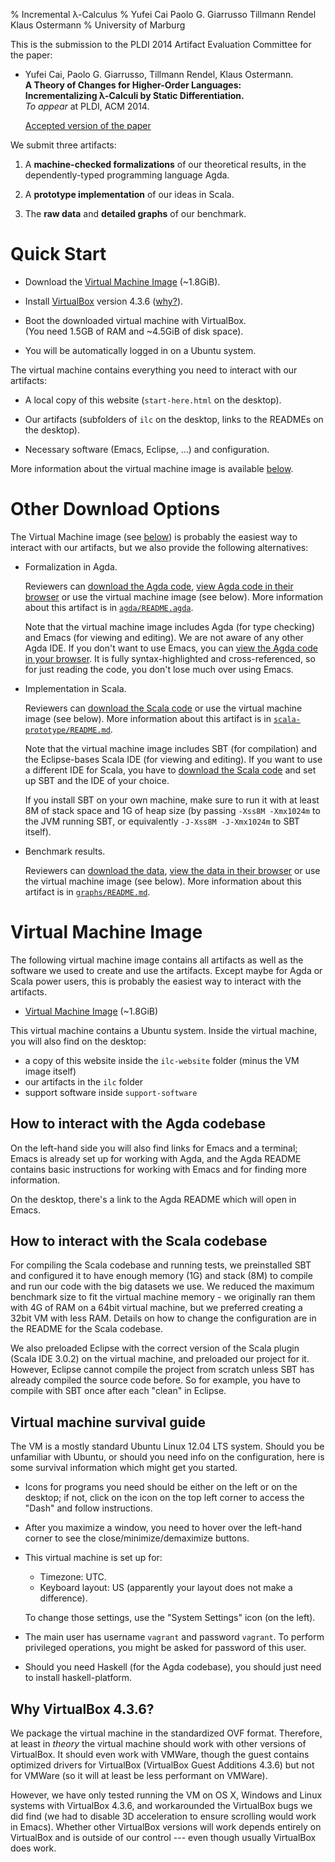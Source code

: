% Incremental λ-Calculus
% Yufei Cai
  Paolo G. Giarrusso
  Tillmann Rendel
  Klaus Ostermann
% University of Marburg

This is the submission to the PLDI 2014 Artifact Evaluation
Committee for the paper:

  * Yufei Cai, Paolo G. Giarrusso, Tillmann Rendel, Klaus Ostermann.  
    **A Theory of Changes for Higher-Order Languages:**  
    **Incrementalizing λ-Calculi by Static Differentiation.**  
    *To appear* at PLDI, ACM 2014.

    [Accepted version of the paper](ilc-submitted.pdf)

We submit three artifacts:

 1. A **machine-checked formalizations** of our theoretical results,
    in the dependently-typed programming language Agda.

 2. A **prototype implementation** of our ideas in Scala.

 3. The **raw data** and **detailed graphs** of our benchmark.

Quick Start
===========

  * Download the [Virtual Machine Image](ilc-vm.ova) (~1.8GiB).

  * Install [VirtualBox](https://www.virtualbox.org/wiki/Downloads) version 4.3.6 ([why?](#why-virtualbox-4.3.6)).

  * Boot the downloaded virtual machine with VirtualBox.  
    (You need 1.5GB of RAM and ~4.5GiB of disk space).

  * You will be automatically logged in on a Ubuntu system.

The virtual machine contains everything you need to interact with
our artifacts:

  * A local copy of this website
    (`start-here.html` on the desktop).

  * Our artifacts
    (subfolders of `ilc` on the desktop, links to the READMEs on the desktop).

  * Necessary software (Emacs, Eclipse, ...) and configuration.

More information about the virtual machine image is available
[below](#virtual-machine-image).

Other Download Options
======================

The Virtual Machine image (see [below](#virtual-machine-image))
is probably the easiest way to interact with our artifacts, but
we also provide the following alternatives:

  * Formalization in Agda.

    Reviewers can [download the Agda code](ilc-agda.zip),
    [view Agda code in their browser](agda/README.html)
    or use the virtual machine image (see below).
    More information about this artifact is in
    [`agda/README.agda`](agda/README.html).

    Note that the virtual machine image includes Agda (for type
    checking) and Emacs (for viewing and editing). We are not
    aware of any other Agda IDE. If you don't want to use Emacs,
    you can [view the Agda code in your browser](agda/README.html).
    It is fully syntax-highlighted and cross-referenced, so for
    just reading the code, you don't lose much over using Emacs.

  * Implementation in Scala.

    Reviewers can [download the Scala code](ilc-scala-prototype.zip)
    or use the virtual machine image (see below).
    More information about this artifact is in
    [`scala-prototype/README.md`](scala-prototype/README.html).

    Note that the virtual machine image includes SBT (for
    compilation) and the Eclipse-bases Scala IDE (for viewing and
    editing). If you want to use a different IDE for Scala, you
    have to [download the Scala code](ilc-scala-prototype.zip)
    and set up SBT and the IDE of your choice.

    If you install SBT on your own machine, make sure to run it with at least 8M of
    stack space and 1G of heap size (by passing `-Xss8M -Xmx1024m` to the JVM
    running SBT, or equivalently `-J-Xss8M -J-Xmx1024m` to SBT itself).

  * Benchmark results.

    Reviewers can [download the data](ilc-graphs.zip),
    [view the data in their browser](graphs/README.html)
    or use the virtual machine image (see below).
    More information about this artifact is in
    [`graphs/README.md`](graphs/README.html).

Virtual Machine Image
=====================

The following virtual machine image contains all artifacts as
well as the software we used to create and use the
artifacts. Except maybe for Agda or Scala power users, this is
probably the easiest way to interact with the artifacts.

  * [Virtual Machine Image](ilc-vm.ova) (~1.8GiB)

This virtual machine contains a Ubuntu system.
Inside the virtual machine, you will also find on the desktop:

  * a copy of this website inside the `ilc-website` folder (minus the VM image itself)
  * our artifacts in the `ilc` folder
  * support software inside `support-software`

How to interact with the Agda codebase
--------------------------------------

On the left-hand side you will also find links for Emacs and a terminal; Emacs
is already set up for working with Agda, and the Agda README contains
basic instructions for working with Emacs and for finding more information.

On the desktop, there's a link to the Agda README which will open in Emacs.

How to interact with the Scala codebase
---------------------------------------

For compiling the Scala codebase and running tests, we preinstalled SBT and
configured it to have enough memory (1G) and stack (8M) to compile and run our
code with the big datasets we use. We reduced the maximum benchmark size to fit
the virtual machine memory - we originally ran them with 4G of RAM on a 64bit
virtual machine, but we preferred creating a 32bit VM with less RAM. Details on
how to change the configuration are in the README for the Scala codebase.

We also preloaded Eclipse with the correct version of the Scala plugin (Scala
IDE 3.0.2) on the virtual machine, and preloaded our project for it. However,
Eclipse cannot compile the project from scratch unless SBT has already compiled
the source code before. So for example, you have to compile with SBT once after
each "clean" in Eclipse.

Virtual machine survival guide
------------------------------

The VM is a mostly standard Ubuntu Linux 12.04 LTS system. Should you be
unfamiliar with Ubuntu, or should you need info on the configuration, here is
some survival information which might get you started.

* Icons for programs you need should be either on the left or on the desktop; if
not, click on the icon on the top left corner to access the "Dash" and follow
instructions.

* After you maximize a window, you need to hover over the left-hand corner to see
the close/minimize/demaximize buttons.

* This virtual machine is set up for:
    - Timezone: UTC.
    - Keyboard layout: US (apparently your layout does not make a difference).

    To change those settings, use the "System Settings" icon (on the left).

* The main user has username `vagrant` and password `vagrant`. To perform
privileged operations, you might be asked for password of this user.

* Should you need Haskell (for the Agda codebase), you should just need to install
haskell-platform.

Why VirtualBox 4.3.6?
---------------------

We package the virtual machine in the standardized OVF format. Therefore, at
least in *theory* the virtual machine should work with other versions of
VirtualBox. It should even work with VMWare, though the guest contains optimized
drivers for VirtualBox (VirtualBox Guest Additions 4.3.6) but not for VMWare (so
it will at least be less performant on VMWare).

However, we have only tested running the VM on OS X, Windows and Linux systems
with VirtualBox 4.3.6, and workarounded the VirtualBox bugs we did find (we had
to disable 3D acceleration to ensure scrolling would work in Emacs). Whether
other VirtualBox versions will work depends entirely on VirtualBox and is
outside of our control --- even though usually VirtualBox does work.
